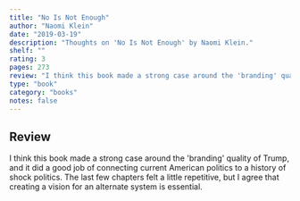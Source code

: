 ```yaml
---
title: "No Is Not Enough"
author: "Naomi Klein"
date: "2019-03-19"
description: "Thoughts on 'No Is Not Enough' by Naomi Klein."
shelf: ""
rating: 3
pages: 273
review: "I think this book made a strong case around the 'branding' quality of Trump, and it did a good job of connecting current American politics to a history of shock politics. The last few chapters felt a little repetitive, but I agree that creating a vision for an alternate system is essential. "
type: "book"
category: "books"
notes: false
---
```


## Review

I think this book made a strong case around the 'branding' quality of Trump, and it did a good job of connecting current American politics to a history of shock politics. The last few chapters felt a little repetitive, but I agree that creating a vision for an alternate system is essential.
